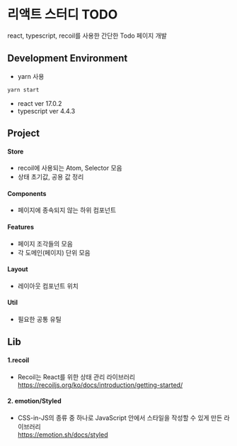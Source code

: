 # 리액트 스터디 TODO

react, typescript, recoil를 사용한 간단한 Todo 페이지 개발

## Development Environment

- yarn 사용

```bash
yarn start
```

- react ver 17.0.2
- typescript ver 4.4.3

## Project

#### Store

- recoil에 사용되는 Atom, Selector 모음
- 상태 초기값, 공용 값 정리

#### Components

- 페이지에 종속되지 않는 하위 컴포넌트

#### Features

- 페이지 조각들의 모음
- 각 도메인(페이지) 단위 모음

#### Layout

- 레이아웃 컴포넌트 위치

#### Util

- 필요한 공통 유틸

## Lib

#### 1.recoil

- Recoil는 React를 위한 상태 관리 라이브러리 <br/>
  https://recoiljs.org/ko/docs/introduction/getting-started/

#### 2. emotion/Styled

- CSS-in-JS의 종류 중 하나로 JavaScript 안에서 스타일을 작성할 수 있게 만든 라이브러리 <br/>
  https://emotion.sh/docs/styled

<br/>
<br/>
<br/>
<br/>
<br/>
